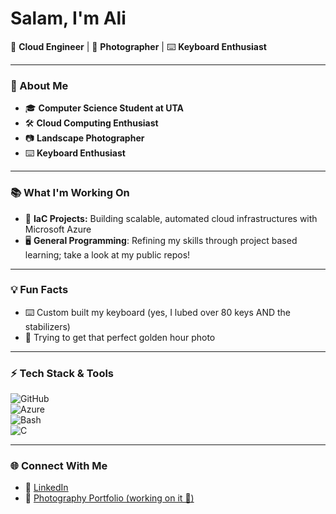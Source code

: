 # Salam, I'm Ali

🚀 **Cloud Engineer** | 📸 **Photographer** | ⌨️ **Keyboard Enthusiast**

---

### 🌟 About Me
- 🎓 **Computer Science Student at UTA**
- 🛠️ **Cloud Computing Enthusiast**
- 📷 **Landscape Photographer**
- ⌨️ **Keyboard Enthusiast**

---

### 📚 What I'm Working On
- 🔧 **IaC Projects:** Building scalable, automated cloud infrastructures with Microsoft Azure
- 🖥 **General Programming**: Refining my skills through project based learning; take a look at my public repos!

---

### 💡 Fun Facts
- ⌨️ Custom built my keyboard (yes, I lubed over 80 keys AND the stabilizers)
- 🌆 Trying to get that perfect golden hour photo

---

### ⚡ Tech Stack & Tools
![GitHub](https://img.shields.io/badge/GitHub-%23181717.svg?style=flat&logo=github&logoColor=white)  
![Azure](https://img.shields.io/badge/Azure-%230072C6.svg?style=flat&logo=microsoftazure&logoColor=white)  
![Bash](https://img.shields.io/badge/Bash-%234EAA25.svg?style=flat&logo=gnu-bash&logoColor=white)  
![C](https://img.shields.io/badge/C-%2300599C.svg?style=flat&logo=c&logoColor=white)
<!-- ![Terraform](https://img.shields.io/badge/Terraform-%235835CC.svg?style=flat&logo=terraform&logoColor=white) -->
---

### 🌐 Connect With Me
- 💼 <a href="https://www.linkedin.com/in/ali-iqbal-422759198/" target="_blank">LinkedIn</a>
- 📸 [Photography Portfolio (working on it 👀)](#)
